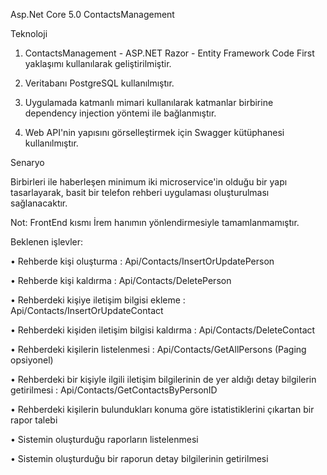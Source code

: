 Asp.Net Core 5.0 ContactsManagement

Teknoloji

1. ContactsManagement - ASP.NET Razor - Entity Framework Code First yaklaşımı kullanılarak geliştirilmiştir.

2. Veritabanı PostgreSQL kullanılmıştır.

3. Uygulamada katmanlı mimari kullanılarak katmanlar birbirine dependency injection yöntemi ile bağlanmıştır.

4. Web API'nin yapısını görselleştirmek için Swagger kütüphanesi kullanılmıştır.  

Senaryo

Birbirleri ile haberleşen minimum iki microservice'in olduğu bir yapı tasarlayarak, basit
bir telefon rehberi uygulaması oluşturulması sağlanacaktır.

Not: FrontEnd kısmı İrem hanımın yönlendirmesiyle tamamlanmamıştır.

Beklenen işlevler:

• Rehberde kişi oluşturma : Api/Contacts/InsertOrUpdatePerson

• Rehberde kişi kaldırma :   Api/Contacts/DeletePerson

• Rehberdeki kişiye iletişim bilgisi ekleme :   Api/Contacts/InsertOrUpdateContact

• Rehberdeki kişiden iletişim bilgisi kaldırma :    Api/Contacts/DeleteContact

• Rehberdeki kişilerin listelenmesi :      Api/Contacts/GetAllPersons (Paging opsiyonel)

• Rehberdeki bir kişiyle ilgili iletişim bilgilerinin de yer aldığı detay bilgilerin
getirilmesi :                        Api/Contacts/GetContactsByPersonID

• Rehberdeki kişilerin bulundukları konuma göre istatistiklerini çıkartan bir rapor
talebi

• Sistemin oluşturduğu raporların listelenmesi

• Sistemin oluşturduğu bir raporun detay bilgilerinin getirilmesi


